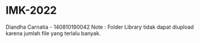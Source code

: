 # IMK-2022
Diandha Carnatia - 140810190042
Note : Folder Library tidak dapat diupload karena jumlah file yang terlalu banyak.
